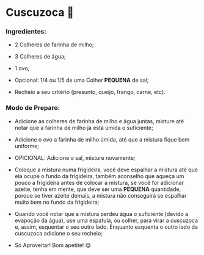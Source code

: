 # Cuscuzoca :bookmark:
	
### Ingredientes:
* 2 Colheres de farinha de milho;
			 
* 3 Colheres de água;
			 
* 1 ovo;
			
* Opcional: 1/4 ou 1/5 de uma Colher **PEQUENA** de sal;
			
* Recheio a seu critério (presunto, queijo, frango, carne, etc).
		
### Modo de Preparo:
* Adicione as colheres de farinha de milho e água juntas, misture até notar que a farinha de milho já está úmida o suficiente;
			
* Adicione o ovo a farinha de milho úmida, até que a mistura fique bem uniforme;
			
* OPICIONAL: Adicione o sal, misture novamente;
			
* Coloque a mistura numa frigideira, você deve espalhar a mistura até que ela ocupe o fundo da frigideira, também aconselho que aqueça um pouco a frigideira antes de colocar a mistura, se você for adicionar azeite, tenha em mente, que deve ser uma **PEQUENA** quantidade, porque se tiver azeite demais, a mistura não conseguirá se espalhar muito bem no fundo da frigideira;
			
* Quando você notar que a mistura perdeu água o suficiente (devido a evapoção da água), use uma espatula, ou colher, para virar a cuscuzoca e, assim, esquentar o seu outro lado. Enquanto esquenta o outro lado da cuscuzoca adicione o seu recheio;
			
* Só Aproveitar! Bom apetite! :yum: